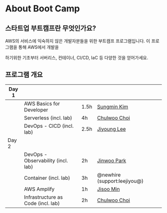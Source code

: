 # About Boot Camp

## 스타트업 부트캠프란 무엇인가요?&#x20;

AWS의 서비스에 익숙하지 않은 개발자분들을 위한 부트캠프 프로그램입니다. 이 프로그램을 통해 AWS에서 개발을&#x20;

하기위한 기초부터 서버리스, 컨테이너, CI/CD, IaC 등 다양한 것을 얻어가세요.&#x20;

## 프로그램 개요&#x20;



| Day 1 |                                    |      |                                                     |   |
| ----- | ---------------------------------- | ---- | --------------------------------------------------- | - |
|       | AWS Basics for Developer           | 1.5h | [Sungmin Kim](https://quip-amazon.com/PIH9EAXPXS1)  |   |
|       | Serverless (incl. lab)             | 4h   | [Chulwoo Choi](https://quip-amazon.com/KVM9EAvctlY) |   |
|       | DevOps - CICD (incl. lab)          | 2.5h | [Jiyoung Lee](https://quip-amazon.com/EPd9EAm1By5)  |   |
| Day 2 |                                    |      |                                                     |   |
|       | DevOps - Observability (incl. lab) | 2h   | [Jinwoo Park](https://quip-amazon.com/bZG9EAc0AVi)  |   |
|       | Container (incl. lab)              | 3h   | @newhire (support:leejiyou@)                        |   |
|       | AWS Amplify                        | 1h   | [Jisoo Min](https://quip-amazon.com/bNC9EAaON7a)    |   |
|       | Infrastructure as Code (incl. lab) | 2h   | [Chulwoo Choi](https://quip-amazon.com/KVM9EAvctlY) |   |

